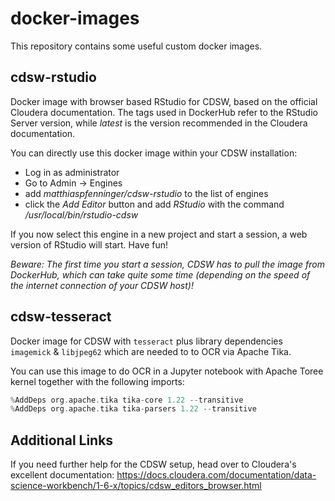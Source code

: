 # docker-images

This repository contains some useful custom docker images.

## cdsw-rstudio

Docker image with browser based RStudio for CDSW, based on the official Cloudera documentation.
The tags used in DockerHub refer to the RStudio Server version, while _latest_ is the version recommended in the Cloudera documentation.

You can directly use this docker image within your CDSW installation:
- Log in as administrator
- Go to Admin -> Engines
- add _matthiaspfenninger/cdsw-rstudio_ to the list of engines
- click the _Add Editor_ button and add _RStudio_ with the command _/usr/local/bin/rstudio-cdsw_

If you now select this engine in a new project and start a session, a web version of RStudio will start. Have fun!

_Beware: The first time you start a session, CDSW has to pull the image from DockerHub, which can take quite some time (depending on the speed of the internet connection of your CDSW host)!_

## cdsw-tesseract

Docker image for CDSW with `tesseract` plus library dependencies `imagemick` & `libjpeg62` which are needed to to OCR via Apache Tika.

You can use this image to do OCR in a Jupyter notebook with Apache Toree kernel together with the following imports:
```scala
%AddDeps org.apache.tika tika-core 1.22 --transitive
%AddDeps org.apache.tika tika-parsers 1.22 --transitive
```


## Additional Links

If you need further help for the CDSW setup, head over to Cloudera's excellent documentation: https://docs.cloudera.com/documentation/data-science-workbench/1-6-x/topics/cdsw_editors_browser.html